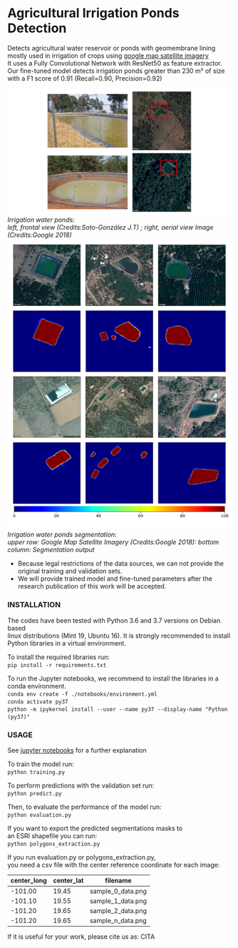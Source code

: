 # Agricultural Irrigation Ponds Detection

Detects agricultural water reservoir or ponds with geomembrane lining <br>
mostly used in irrigation of crops using [google map satellite imagery](https://developers.google.com/maps/documentation/maps-static/intro) <br>
It uses a Fully Convolutional Network with ResNet50 as feature extractor. <br>
Our fine-tuned model detects irrigation ponds greater than 230 m² of size <br>
with a F1 score of 0.91 (Recall=0.90, Precision=0.92)

![f2](https://github.com/JoseSoto9305/Agricultural-Irrigation-Ponds-Detection/blob/master/Images/f2.png)
*Irrigation water ponds:*<br>
*left, frontal view (Credits:Soto-González J.T) ; right, aerial view Image (Credits:Google 2018)*
![f1](https://github.com/JoseSoto9305/Agricultural-Irrigation-Ponds-Detection/blob/master/Images/f1.png)
*Irrigation water ponds segmentation:* <br>
*upper row: Google Map Satellite Imagery (Credits:Google 2018): bottom column: Segmentation output*


* Because legal restrictions of the data sources, we can not provide the original training and validation sets.
* We will provide trained model and fine-tuned parameters after the research publication of this work will be accepted.


### INSTALLATION

The codes have been tested with Python 3.6 and 3.7 versions on Debian based <br>
linux distributions (Mint 19, Ubuntu 16). It is strongly recommended to install <br>
Python libraries in a virtual environment.

To install the required libraries run:<br>
`pip install -r requirements.txt`<br>

To run the Jupyter notebooks, we recommend to install the libraries in a conda environment.<br>
`conda env create -f ./notebooks/environment.yml`<br>
`conda activate py37`<br>
`python -m ipykernel install --user --name py37 --display-name "Python (py37)"`<br>


### USAGE

See [jupyter notebooks]() for a further explanation<br>

To train the model run:<br>
`python training.py`<br>

To perform predictions with the validation set run:<br>
`python predict.py`<br>

Then, to evaluate the performance of the model run:<br>
`python evaluation.py`<br>

If you want to export the predicted segmentations masks to<br>
an ESRI shapefile you can run:<br>
`python polygons_extraction.py`<br>

If you run evaluation.py or polygons_extraction.py,<br>
you need a csv file with the center reference coordinate for each image:<br>

center_long | center_lat | filename 
----------- | ---------- | ---------
-101.00 | 19.45 | sample_0_data.png
-101.10 | 19.55 | sample_1_data.png
-101.20 | 19.65 | sample_2_data.png
-101.20 | 19.65 | sample_n_data.png


If it is useful for your work, please cite us as:
    CITA
